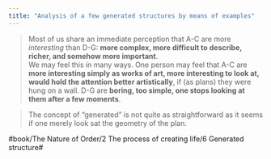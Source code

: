 ```yaml
---
title: "Analysis of a few generated structures by means of examples"
---
```


> Most of us share an immediate perception that A-C are more *interesting* than D-G: **more complex, more difficult to describe, richer, and somehow more important**.  
> We may feel this in many ways. One person may feel that A-C are **more interesting simply as works of art, more interesting to look at, would hold the attention better artistically**, if (as plans) they were hung on a wall. D-G are **boring, too simple, one stops looking at them after a few moments**.  

> The concept of “generated” is not quite as straightforward as it seems if one merely look sat the geometry of the plan.  

#book/The Nature of Order/2 The process of creating life/6 Generated structure#